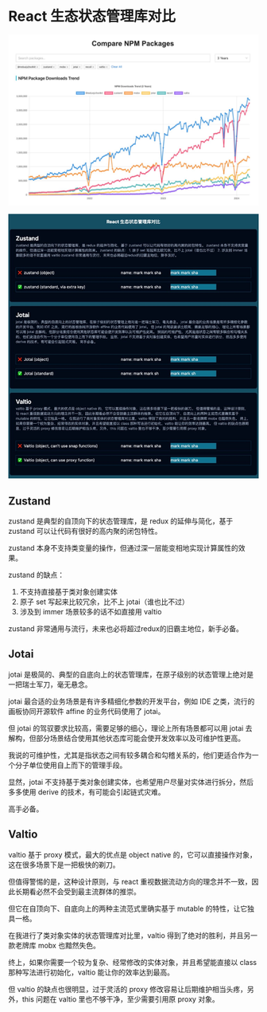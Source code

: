 # React 生态状态管理库对比

![npm-trends](docs/npm-trends.jpg)

![frontend](docs/frontend.jpg)

## Zustand

zustand 是典型的自顶向下的状态管理库，是 redux 的延伸与简化，基于 zustand 可以让代码有很好的高内聚的闭包特性。

zustand 本身不支持类变量的操作，但通过深一层能变相地实现计算属性的效果。

zustand 的缺点：
1. 不支持直接基于类对象创建实体
2. 原子 set 写起来比较冗余，比不上 jotai（谁也比不过）
2. 涉及到 immer 场景较多的话不如直接用 valtio

zustand 非常通用与流行，未来也必将超过redux的旧霸主地位，新手必备。

## Jotai

jotai 是极简的、典型的自底向上的状态管理库，在原子级别的状态管理上绝对是一把瑞士军刀，毫无悬念。

jotai 最合适的业务场景是有许多精细化参数的开发平台，例如 IDE 之类，流行的画板协同开源软件 affine 的业务代码使用了 jotai。

但 jotai 的驾驭要求比较高，需要足够的细心，理论上所有场景都可以用 jotai 去解构，但部分场景结合使用其他状态库可能会使开发效率以及可维护性更高。

我说的可维护性，尤其是指状态之间有较多耦合和勾稽关系的，他们更适合作为一个分子单位使用自上而下的管理手段。

显然，jotai 不支持基于类对象创建实体，也希望用户尽量对实体进行拆分，然后多多使用 derive 的技术，有可能会引起链式灾难。

高手必备。

## Valtio

valtio 基于 proxy 模式，最大的优点是 object native 的，它可以直接操作对象，这在很多场景下是一把极快的剃刀。

但值得警惕的是，这种设计原则，与 react 重视数据流动方向的理念并不一致，因此长期看必然不会受到最主流群体的推崇。

但它在自顶向下、自底向上的两种主流范式里确实基于 mutable 的特性，让它独具一格。

在我进行了类对象实体的状态管理库对比里，valtio 得到了绝对的胜利，并且另一款老牌库 mobx 也黯然失色。

终上，如果你需要一个较为复杂、经常修改的实体对象，并且希望能直接以 class 那种写法进行初始化，valtio 能让你的效率达到最高。

但 valtio 的缺点也很明显，过于灵活的 proxy 修改容易让后期维护相当头疼，另外，this 问题在 valtio 里也不够干净，至少需要引用原 proxy 对象。






